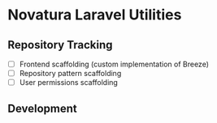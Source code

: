 # Novatura Laravel Utilities

## Repository Tracking

- [ ] Frontend scaffolding (custom implementation of Breeze)
- [ ] Repository pattern scaffolding
- [ ] User permissions scaffolding

## Development
